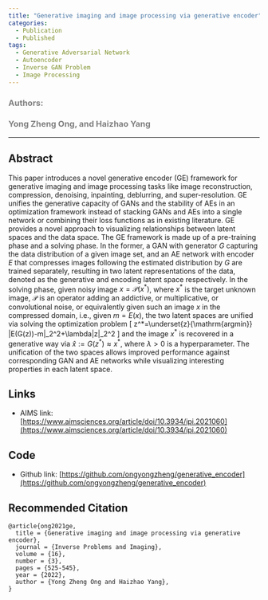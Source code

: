 ```yaml
---
title: "Generative imaging and image processing via generative encoder"
categories:
  - Publication
  - Published
tags:
  - Generative Adversarial Network
  - Autoencoder
  - Inverse GAN Problem
  - Image Processing
---
```


### <span style="color: grey;">Authors:</span>

### <span style="color: grey;">Yong Zheng Ong, and Haizhao Yang</span>

***********************************************************************

## Abstract

This paper introduces a novel generative encoder (GE) framework for generative imaging and image processing tasks like image reconstruction, compression, denoising, inpainting, deblurring, and super-resolution. GE unifies the generative capacity of GANs and the stability of AEs in an optimization framework instead of stacking GANs and AEs into a single network or combining their loss functions as in existing literature. GE provides a novel approach to visualizing relationships between latent spaces and the data space. The GE framework is made up of a pre-training phase and a solving phase. In the former, a GAN with generator $G$ capturing the data distribution of a given image set, and an AE network with encoder $E$ that compresses images following the estimated distribution by $G$ are trained separately, resulting in two latent representations of the data, denoted as the generative and encoding latent space respectively. In the solving phase, given noisy image $x=\mathcal{P}(x^*)$, where $x^*$ is the target unknown image, $\mathcal{P}$ is an operator adding an addictive, or multiplicative, or convolutional noise, or equivalently given such an image $x$ in the compressed domain, i.e., given $m=E(x)$, the two latent spaces are unified via solving the optimization problem
 \[
 z^*=\underset{z}{\mathrm{argmin}} \|E(G(z))-m\|_2^2+\lambda\|z\|_2^2
 \]
and the image $x^*$ is recovered in a generative way via $\hat{x}:=G(z^*)\approx x^*$, where $\lambda>0$ is a hyperparameter. The unification of the two spaces allows improved performance against corresponding GAN and AE networks while visualizing interesting properties in each latent space.

## Links

- AIMS link: [https://www.aimsciences.org/article/doi/10.3934/ipi.2021060](https://www.aimsciences.org/article/doi/10.3934/ipi.2021060)

## Code

- Github link: [https://github.com/ongyongzheng/generative_encoder](https://github.com/ongyongzheng/generative_encoder)

## Recommended Citation

```
@article{ong2021ge,
  title = {Generative imaging and image processing via generative encoder},
  journal = {Inverse Problems and Imaging},
  volume = {16},
  number = {3},
  pages = {525-545},
  year = {2022},
  author = {Yong Zheng Ong and Haizhao Yang},
}
```
